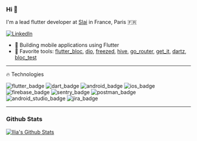 ### Hi 👋

I'm a lead flutter developer at [Slai](https://slai.tech/) in France, Paris :fr:

<a href="https://www.linkedin.com/in/ilia-zadiabin" target="_blank"><img src="https://img.shields.io/badge/LinkedIn-%230077B5.svg?&style=flat-square&logo=linkedin&logoColor=white" alt="LinkedIn"></a>

- :iphone: Building mobile applications using Flutter
- 🔨 Favorite tools: [flutter_bloc](https://pub.dev/packages/flutter_bloc), [dio](https://pub.dev/packages/dio), [freezed](https://pub.dev/packages/freezed), [hive](https://pub.dev/packages/hive), [go_router](https://pub.dev/packages/go_router), [get_it](https://pub.dev/packages/get_it), [dartz](https://pub.dev/packages/dartz), [bloc_test](https://pub.dev/packages/bloc_test)

---
:fire: Technologies

![flutter_badge](https://img.shields.io/badge/Flutter-02569B?style=for-the-badge&logo=flutter&logoColor=white)
![dart_badge](https://img.shields.io/badge/Dart-0175C2?style=for-the-badge&logo=dart&logoColor=white)
![android_badge](https://img.shields.io/badge/Android-3DDC84?style=for-the-badge&logo=android&logoColor=white)
![ios_badge](https://img.shields.io/badge/iOS-000000?style=for-the-badge&logo=ios&logoColor=white)
![firebase_badge](https://img.shields.io/badge/firebase-ffca28?style=for-the-badge&logo=firebase&logoColor=black)
![sentry_badge](https://img.shields.io/badge/Sentry-black?style=for-the-badge&logo=Sentry&logoColor=#362D59)
![postman_badge](https://img.shields.io/badge/Postman-FF6C37?style=for-the-badge&logo=Postman&logoColor=white)
![android_studio_badge](https://img.shields.io/badge/Android_Studio-3DDC84?style=for-the-badge&logo=android-studio&logoColor=white)
![jira_badge](https://img.shields.io/badge/Jira-0052CC?style=for-the-badge&logo=Jira&logoColor=white)

---

### Github Stats

[![Ilia's Github Stats](https://github-readme-stats.vercel.app/api?username=IlyaZadyabin&count_private=true&theme=default&show_icons=true)](https://github.com/IlyaZadyabin)

